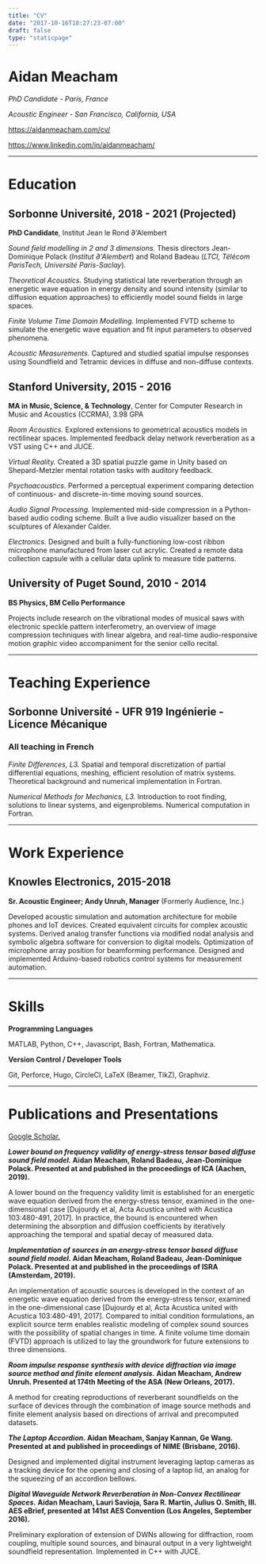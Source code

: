 ```yaml
---
title: "CV"
date: "2017-10-16T18:27:23-07:00"
draft: false
type: "staticpage"
---
```


# Aidan Meacham

*PhD Candidate - Paris, France*

*Acoustic Engineer - San Francisco, California, USA*

https://aidanmeacham.com/cv/

https://www.linkedin.com/in/aidanmeacham/

---
# Education

## Sorbonne Université, 2018 - 2021 (Projected)
**PhD Candidate**, Institut Jean le Rond ∂'Alembert

*Sound field modelling in 2 and 3 dimensions.* Thesis directors Jean-Dominique Polack (*Institut ∂'Alembert*) and Roland Badeau (*LTCI, Télécom ParisTech, Université Paris-Saclay*).

*Theoretical Acoustics.* Studying statistical late reverberation through an energetic wave equation in energy density and sound intensity (similar to diffusion equation approaches) to efficiently model sound fields in large spaces.

*Finite Volume Time Domain Modelling.* Implemented FVTD scheme to simulate the energetic wave equation and fit input parameters to observed phenomena.

*Acoustic Measurements.* Captured and studied spatial impulse responses using Soundfield and Tetramic devices in diffuse and non-diffuse contexts.

## Stanford University, 2015 - 2016
**MA in Music, Science, & Technology**, Center for Computer Research in Music and Acoustics (CCRMA), 3.98 GPA

*Room Acoustics.* Explored extensions to geometrical acoustics models in rectilinear spaces. Implemented feedback delay network reverberation as a VST using C++ and JUCE.

*Virtual Reality.* Created a 3D spatial puzzle game in Unity based on Shepard-Metzler mental rotation tasks with auditory feedback.

*Psychoacoustics.* Performed a perceptual experiment comparing detection of continuous- and discrete-in-time moving sound sources.

*Audio Signal Processing.* Implemented mid-side compression in a Python-based audio coding scheme. Built a live audio visualizer based on the sculptures of Alexander Calder.

*Electronics.* Designed and built a fully-functioning low-cost ribbon microphone manufactured from laser cut acrylic. Created a remote data collection capsule with a cellular data uplink to measure tide patterns.

## University of Puget Sound, 2010 - 2014
**BS Physics, BM Cello Performance**

Projects include research on the vibrational modes of musical saws with electronic speckle pattern interferometry, an overview of image compression techniques with linear algebra, and real-time audio-responsive motion graphic video accompaniment for the senior cello recital.

---
# Teaching Experience

## Sorbonne Université - UFR 919 Ingénierie - Licence Mécanique
### All teaching in French
*Finite Differences, L3.* Spatial and temporal discretization of partial differential equations, meshing, efficient resolution of matrix systems. Theoretical background and numerical implementation in Fortran.

*Numerical Methods for Mechanics, L3.* Introduction to root finding, solutions to linear systems, and eigenproblems. Numerical computation in Fortran.

---
# Work Experience

## Knowles Electronics, 2015-2018
**Sr. Acoustic Engineer; Andy Unruh, Manager** (Formerly Audience, Inc.)

Developed acoustic simulation and automation architecture for mobile phones and IoT devices. Created equivalent circuits for complex acoustic systems. Derived analog transfer functions via modified nodal analysis and symbolic algebra software for conversion to digital models. Optimization of microphone array position for beamforming performance. Designed and implemented Arduino-based robotics control systems for measurement automation.

---
# Skills

**Programming Languages**

MATLAB, Python, C++, Javascript, Bash, Fortran, Mathematica.

**Version Control / Developer Tools**

Git, Perforce, Hugo, CircleCI, LaTeX (Beamer, TikZ), Graphviz.

---
# Publications and Presentations

[Google Scholar.](https://scholar.google.com/citations?user=R9Q-myYAAAAJ)

**_Lower bound on frequency validity of energy-stress tensor based diffuse sound field model._
Aidan Meacham, Roland Badeau, Jean-Dominique Polack.
Presented at and published in the proceedings of ICA (Aachen, 2019).**

A lower bound on the frequency validity limit is established for an energetic wave equation derived from the energy-stress tensor, examined in the one-dimensional case \[Dujourdy et al, Acta Acustica united with Acustica 103:480-491, 2017\]. In practice, the bound is encountered when determining the absorption and diffusion coefficients by iteratively approaching the temporal and spatial decay of measured data.

**_Implementation of sources in an energy-stress tensor based diffuse sound field model._
Aidan Meacham, Roland Badeau, Jean-Dominique Polack.
Presented at and published in the proceedings of ISRA (Amsterdam, 2019).**

An implementation of acoustic sources is developed in the context of an energetic wave equation derived from the energy-stress tensor, examined in the one-dimensional case \[Dujourdy et al, Acta Acustica united with Acustica 103:480-491, 2017\]. Compared to initial condition formulations, an explicit source term enables realistic modeling of complex sound sources with the possibility of spatial changes in time.
A finite volume time domain (FVTD) approach is utilized to lay the groundwork for future extensions to three dimensions.

**_Room impulse response synthesis with device diffraction via image source method and finite element analysis._
Aidan Meacham, Andrew Unruh.
Presented at 174th Meeting of the ASA (New Orleans, 2017).**

A method for creating reproductions of reverberant soundfields on the surface of devices through the combination of image source methods and finite element analysis based on directions of arrival and precomputed datasets.

**_The Laptop Accordion._
Aidan Meacham, Sanjay Kannan, Ge Wang.
Presented at and published in proceedings of NIME (Brisbane, 2016).**

Designed and implemented digital instrument leveraging laptop cameras as a tracking device for the opening and closing of a laptop lid, an analog for the squeezing of an accordion bellows.

**_Digital Waveguide Network Reverberation in Non-Convex Rectilinear Spaces._
Aidan Meacham, Lauri Savioja, Sara R. Martin, Julius O. Smith, III.
AES eBrief, presented at 141st AES Convention (Los Angeles, September 2016).**

Preliminary exploration of extension of DWNs allowing for diffraction, room coupling, multiple sound sources, and binaural output in a very lightweight soundfield representation. Implemented in C++ with JUCE.
